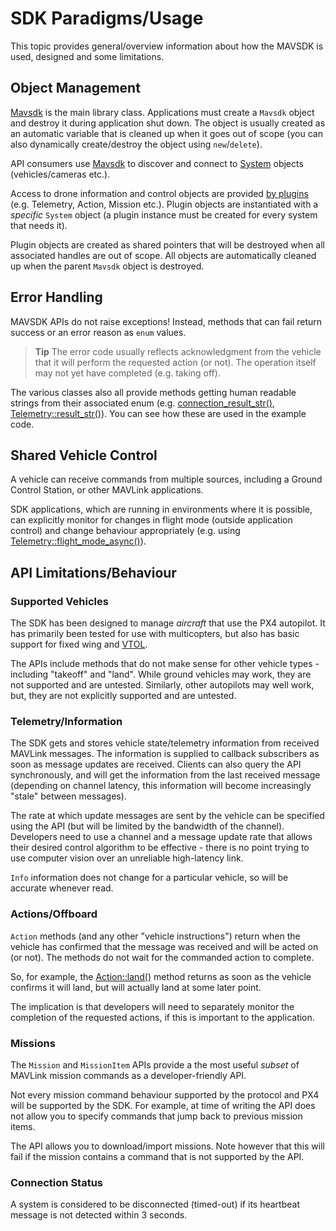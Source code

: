 # SDK Paradigms/Usage

This topic provides general/overview information about how the MAVSDK is used, designed and some limitations. 

## Object Management

[Mavsdk](../api_reference/classmavsdk_1_1_mavsdk.md) is the main library class. 
Applications must create a `Mavsdk` object and destroy it during application shut down. 
The object is usually created as an automatic variable that is cleaned up when it goes out of scope (you can also dynamically create/destroy the object using `new`/`delete`).

API consumers use [Mavsdk](../api_reference/classmavsdk_1_1_mavsdk.md) to discover and connect to [System](../api_reference/classmavsdk_1_1_system.md) objects (vehicles/cameras etc.). 

Access to drone information and control objects are provided [by plugins](../guide/using_plugins.md) (e.g. Telemetry, Action, Mission etc.).
Plugin objects are instantiated with a *specific* `System` object (a plugin instance must be created for every system that needs it).

Plugin objects are created as shared pointers that will be destroyed when all associated handles are out of scope.
All objects are automatically cleaned up when the parent `Mavsdk` object is destroyed.


## Error Handling

MAVSDK APIs do not raise exceptions! Instead, methods that can fail return success or an error reason as `enum` values.

> **Tip** The error code usually reflects acknowledgment from the vehicle that it will perform the requested action (or not). 
  The operation itself may not yet have completed (e.g. taking off).

The various classes also all provide methods getting human readable strings from their associated enum (e.g. [connection_result_str()](../api_reference/namespacemavsdk.md#namespacemavsdk_1a59e8a165c1edafab6ab0c04df2c83679), [Telemetry::result_str()](../api_reference/classmavsdk_1_1_telemetry.md#classmavsdk_1_1_telemetry_1a20bff42d7bb42c002ef7217cf98990e8)). You can see how these are used in the example code.


## Shared Vehicle Control

A vehicle can receive commands from multiple sources, including a Ground Control Station, or other MAVLink applications.

SDK applications, which are running in environments where it is possible, can explicitly monitor for changes in flight mode 
(outside application control) and change behaviour appropriately (e.g. using [Telemetry::flight_mode_async()](../api_reference/classmavsdk_1_1_telemetry.md#classmavsdk_1_1_telemetry_1adede4202304e53466b4df41367a75878)). 


## API Limitations/Behaviour

### Supported Vehicles

The SDK has been designed to manage *aircraft* that use the PX4 autopilot. 
It has primarily been tested for use with multicopters, but also has basic support for fixed wing and [VTOL](../guide/vtol.md).

The APIs include methods that do not make sense for other vehicle types - including "takeoff" and "land". 
While ground vehicles may work, they are not supported and are untested.
Similarly, other autopilots may well work, but, they are not explicitly supported and are untested.


### Telemetry/Information

The SDK gets and stores vehicle state/telemetry information from received MAVLink messages. 
The information is supplied to callback subscribers as soon as message updates are received. 
Clients can also query the API synchronously, and will get the information from the last received message (depending on channel latency, this information will become increasingly "stale" between messages).

The rate at which update messages are sent by the vehicle can be specified using the API (but will be limited by the bandwidth of the channel). 
Developers need to use a channel and a message update rate that allows their desired control algorithm to be effective - there is no point trying to use computer vision over an unreliable high-latency link.

`Info` information does not change for a particular vehicle, so will be accurate whenever read.


### Actions/Offboard

`Action` methods (and any other "vehicle instructions") return when the vehicle has confirmed that the message was received and will be acted on (or not). 
The methods do not wait for the commanded action to complete.

So, for example, the [Action::land()](../api_reference/classmavsdk_1_1_action.md#classmavsdk_1_1_action_1af6429e1bdb2875deebfe98ed53da3d41) method returns as soon as the vehicle confirms it will land, but will actually land at some later point. 

The implication is that developers will need to separately monitor the completion of the requested actions, if this is important to the application.


### Missions

The `Mission` and `MissionItem` APIs provide a the most useful *subset* of MAVLink mission commands as a developer-friendly API. 

Not every mission command behaviour supported by the protocol and PX4 will be supported by the SDK. 
For example, at time of writing the API does not allow you to specify commands that jump back to previous mission items.

The API allows you to download/import missions. 
Note however that this will fail if the mission contains a command that is not supported by the API.


### Connection Status

A system is considered to be disconnected (timed-out) if its heartbeat message is not detected within 3 seconds.
